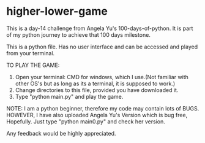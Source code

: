 # higher-lower-game
This is a day-14 challenge from Angela Yu's 100-days-of-python. It is part of my python journey to achieve that 100 days milestone.

This is a python file. Has no user interface and can be accessed and played from your terminal.

TO PLAY THE GAME:
1. Open your terminal: CMD for windows, which I use.(Not familiar with other OS's but as long as its a terminal, it is supposed to work.)
2. Change directories to this file, provided you have downloaded it.
3. Type "python main.py" and play the game.

NOTE: I am a python beginner, therefore my code may contain lots of BUGS. 
      HOWEVER, I have also uploaded Angela Yu's Version which is bug free, Hopefully.
      Just type "python main0.py" and check her version.
      
Any feedback would be highly appreciated.


